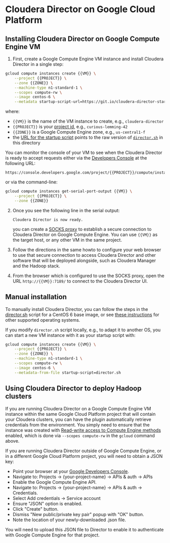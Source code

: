 Cloudera Director on Google Cloud Platform
==========================================

Installing Cloudera Director on Google Compute Engine VM
--------------------------------------------------------

1. First, create a Google Compute Engine VM instance and install Cloudera
   Director in a single step:

  ```bash
  gcloud compute instances create {{VM}} \
      --project {{PROJECT}} \
      --zone {{ZONE}} \
      --machine-type n1-standard-1 \
      --scopes compute-rw \
      --image centos-6 \
      --metadata startup-script-url=https://git.io/cloudera-director-startup-script
  ```

  where:

  * `{{VM}}` is the name of the VM instance to create, e.g., `cloudera-director`
  * `{{PROJECT}}` is your
    [project id](https://cloud.google.com/storage/docs/projects?hl=en#projectid),
    e.g., `curious-lemming-42`
  * `{{ZONE}}` is a Google Compute Engine zone, e.g., `us-central1-f`
  * the [URL for the startup script](https://git.io/cloudera-director-startup-script)
    points to the raw version of [`director.sh`](director.sh) in this directory

  You can monitor the console of your VM to see when the Cloudera Director is
  ready to accept requests either via the [Developers
  Console](https://cloud.google.com/console) at the following URL:

  ```
  https://console.developers.google.com/project/{{PROJECT}}/compute/instancesDetail/zones/{{ZONE}}/instances/{{VM}}/console#end
  ```

  or via the command-line:

  ```bash
  gcloud compute instances get-serial-port-output {{VM}} \
      --project {{PROJECT}} \
      --zone {{ZONE}}
  ```

2. Once you see the following line in the serial output:

   ```
   Cloudera Director is now ready.
   ```

   you can create a [SOCKS proxy](https://github.com/mbrukman/cloud-launcher/blob/master/howto/secure-connection.md#socks-proxy-over-ssh)
   to establish a secure connection to Cloudera Director on Google Compute
   Engine. You can use `{{VM}}` as the target host, or any other VM in the same
   project.

3. Follow the directions in the same howto to configure your web browser to
   use that secure connection to access Cloudera Director and other software
   that will be deployed alongside, such as Cloudera Manager and the Hadoop
   stack.

4. From the browser which is configured to use the SOCKS proxy, open the URL
   `http://{{VM}}:7189/` to connect to the Cloudera Director UI.

Manual installation
-------------------

To manually install Cloudera Director, you can follow the steps in the
[director.sh](director.sh) script for a CentOS 6 base image, or see [these
instructions](http://www.cloudera.com/content/cloudera/en/documentation/cloudera-director/latest/topics/director_install_server.html)
for other supported operating systems.

If you modify `director.sh` script locally, e.g., to adapt it to another OS, you
can start a new VM instance with it as your startup script with:

```bash
gcloud compute instances create {{VM}} \
    --project {{PROJECT}} \
    --zone {{ZONE}} \
    --machine-type n1-standard-1 \
    --scopes compute-rw \
    --image centos-6 \
    --metadata-from-file startup-script=director.sh
```

Using Cloudera Director to deploy Hadoop clusters
-------------------------------------------------

If you are running Cloudera Director on a Google Compute Engine VM instance
within the same Google Cloud Platform project that will contain your Cloudera
clusters, you can have the plugin automatically retrieve credentials from the
environment. You simply need to ensure that the instance was created with
[Read-write access to Compute Engine methods](https://cloud.google.com/compute/docs/authentication)
 enabled, which is done via `--scopes compute-rw` in the `gcloud` command
above.

If you are running Cloudera Director outside of Google Compute Engine, or in a
different Google Cloud Platform project, you will need to obtain a JSON key:

* Point your browser at your [Google Developers Console](https://console.developers.google.com/).
* Navigate to: Projects -> {your-project-name} -> APIs & auth -> APIs
* Enable the Google Compute Engine API.
* Navigate to: Projects -> {your-project-name} -> APIs & auth -> Credentials.
* Select Add credentials -> Service account
* Ensure "JSON" option is enabled.
* Click "Create" button.
* Dismiss "New public/private key pair" popup with "OK" button.
* Note the location of your newly-downloaded .json file.

You will need to upload this JSON file to Director to enable it to authenticate
with Google Compute Engine for that project.
